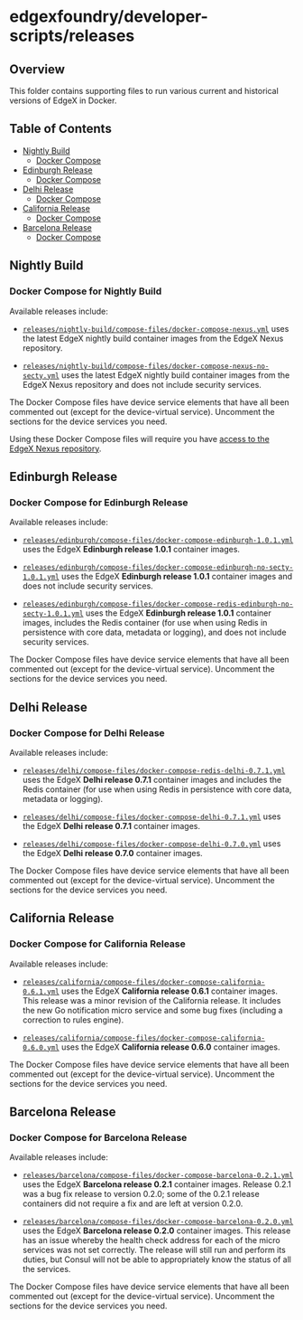 # edgexfoundry/developer-scripts/releases

## Overview

This folder contains supporting files to run various current and historical versions of EdgeX in Docker.

## Table of Contents

- [Nightly Build](#nightly-build)
    - [Docker Compose](#docker-compose-for-nightly-build)
- [Edinburgh Release](#edinburgh-release)
    - [Docker Compose](#docker-compose-for-edinburgh-release)
- [Delhi Release](#edinburgh-release)
    - [Docker Compose](#docker-compose-for-delhi-release)
- [California Release](#california-release)
    - [Docker Compose](#docker-compose-for-california-release)
- [Barcelona Release](#barcelona-release)
    - [Docker Compose](#docker-compose-for-barcelona-release)
   
## Nightly Build 

### Docker Compose for Nightly Build

Available releases include:

* [`releases/nightly-build/compose-files/docker-compose-nexus.yml`](https://github.com/edgexfoundry/developer-scripts/tree/master/releases/releases/nightly-build/compose-files/docker-compose-nexus.yml) 
    uses the latest EdgeX nightly build container images from the EdgeX Nexus repository. 

* [`releases/nightly-build/compose-files/docker-compose-nexus-no-secty.yml`](https://github.com/edgexfoundry/developer-scripts/tree/master/releases/nightly-build/compose-files/docker-compose-nexus-no-secty.yml) 
    uses the latest EdgeX nightly build container images from the EdgeX Nexus repository and does not include security 
    services.

The Docker Compose files have device service elements that have all been commented out (except for the device-virtual
    service). Uncomment the sections for the device services you need.

Using these Docker Compose files will require you have [access to the EdgeX Nexus 
    repository](https://docs.edgexfoundry.org/Ch-GettingStartedUsersNexus.html).

## Edinburgh Release

### Docker Compose for Edinburgh Release

Available releases include:

* [`releases/edinburgh/compose-files/docker-compose-edinburgh-1.0.1.yml`](https://github.com/edgexfoundry/developer-scripts/tree/master/releases/edinburgh/compose-files/docker-compose-edinburgh-1.0.1.yml) 
    uses the EdgeX **Edinburgh release 1.0.1** container images.

* [`releases/edinburgh/compose-files/docker-compose-edinburgh-no-secty-1.0.1.yml`](https://github.com/edgexfoundry/developer-scripts/tree/master/releases/edinburgh/compose-files/docker-compose-edinburgh-no-secty-1.0.1.yml) 
    uses the EdgeX **Edinburgh release 1.0.1** container images and does not include security services.

* [`releases/edinburgh/compose-files/docker-compose-redis-edinburgh-no-secty-1.0.1.yml`](https://github.com/edgexfoundry/developer-scripts/tree/master/releases/edinburgh/compose-files/docker-compose-redis-edinburgh-no-secty-1.0.1.yml) 
    uses the EdgeX **Edinburgh release 1.0.1** container images, includes the Redis container (for use when using Redis 
    in persistence with core data, metadata or logging), and does not include security services.

The Docker Compose files have device service elements that have all been commented out (except for the device-virtual 
    service). Uncomment the sections for the device services you need.

## Delhi Release

### Docker Compose for Delhi Release

Available releases include:

* [`releases/delhi/compose-files/docker-compose-redis-delhi-0.7.1.yml`](https://github.com/edgexfoundry/developer-scripts/tree/master/releases/delhi/compose-files/docker-compose-redis-delhi-0.7.1.yml) 
    uses the EdgeX **Delhi release 0.7.1** container images and includes the Redis container (for use when using Redis 
    in persistence with core data, metadata or logging).

* [`releases/delhi/compose-files/docker-compose-delhi-0.7.1.yml`](https://github.com/edgexfoundry/developer-scripts/tree/master/releases/delhi/compose-files/docker-compose-delhi-0.7.1.yml) 
    uses the EdgeX **Delhi release 0.7.1** container images.

* [`releases/delhi/compose-files/docker-compose-delhi-0.7.0.yml`](https://github.com/edgexfoundry/developer-scripts/tree/master/releases/delhi/compose-files/docker-compose-delhi-0.7.0.yml) 
    uses the EdgeX **Delhi release 0.7.0** container images.

The Docker Compose files have device service elements that have all been commented out (except for the device-virtual 
    service). Uncomment the sections for the device services you need.

## California Release

### Docker Compose for California Release

Available releases include:

* [`releases/california/compose-files/docker-compose-california-0.6.1.yml`](https://github.com/edgexfoundry/developer-scripts/tree/master/releases/california/compose-files/docker-compose-california-0.6.1.yml) 
    uses the EdgeX **California release 0.6.1** container images.  This release was a minor revision of the California 
    release.  It includes the new Go notification micro service and some bug fixes (including a correction to rules 
    engine).

* [`releases/california/compose-files/docker-compose-california-0.6.0.yml`](https://github.com/edgexfoundry/developer-scripts/tree/master/releases/california/compose-files/docker-compose-california-0.6.0.yml) 
    uses the EdgeX **California release 0.6.0** container images.

The Docker Compose files have device service elements that have all been commented out (except for the device-virtual
    service). Uncomment the sections for the device services you need.

## Barcelona Release

### Docker Compose for Barcelona Release

Available releases include:

* [`releases/barcelona/compose-files/docker-compose-barcelona-0.2.1.yml`](https://github.com/edgexfoundry/developer-scripts/tree/master/releases/barcelona/compose-files/docker-compose-barcelona-0.2.1.yml) 
    uses the EdgeX **Barcelona release 0.2.1** container images.  Release 0.2.1 was a bug fix release to version 0.2.0; 
    some of the 0.2.1 release containers did not require a fix and are left at version 0.2.0.

* [`releases/barcelona/compose-files/docker-compose-barcelona-0.2.0.yml`](https://github.com/edgexfoundry/developer-scripts/tree/master/releases/barcelona/compose-files/docker-compose-barcelona-0.2.0.yml) 
    uses the EdgeX **Barcelona release 0.2.0** container images.  This release has an issue whereby the health check 
    address for each of the micro services was not set correctly.  The release will still run and perform its duties, 
    but Consul will not be able to appropriately know the status of all the services.

The Docker Compose files have device service elements that have all been commented out (except for the device-virtual 
    service). Uncomment the sections for the device services you need.